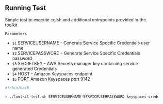 
## Running Test
Simple test to execute cqlsh and additional entrypoints provided in the toolkit

`Parameters`

* `$1` SERVICEUSERNAME - Generate Service Specific Credentials user name
* `$2` SERVICEPASSWORD -  Generate Service Specific Credentials password
* `$3` SECRETKEY - AWS Secrets manager key containing service generated Credentials
* `$4` HOST - Amazon Keyspaces endpoint
* `$5` PORT Amazon Keyspaces port 9142

```sh
#!/bin/bash

> ./toolkit-test.sh SERVICEUSERNAME SERVICEUSERPASSWORD keyspaces-credentials cassandra.us-east-1.amazonaws.com 9142

```
